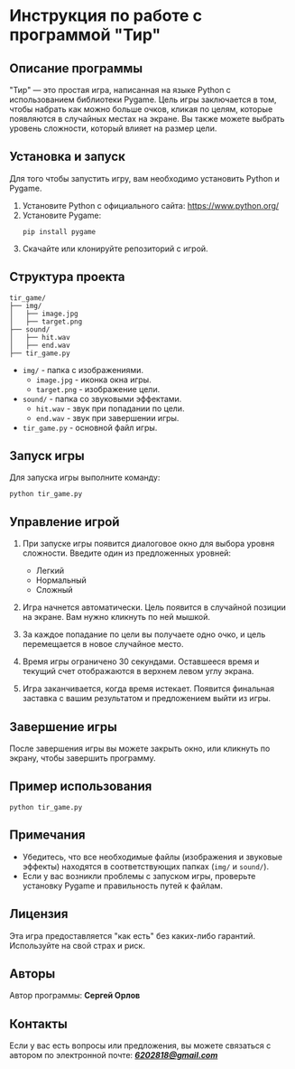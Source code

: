 # Инструкция по работе с программой "Тир"

## Описание программы
"Тир" — это простая игра, написанная на языке Python с использованием библиотеки Pygame. Цель игры заключается в том, чтобы набрать как можно больше очков, кликая по целям, которые появляются в случайных местах на экране. Вы также можете выбрать уровень сложности, который влияет на размер цели.

## Установка и запуск
Для того чтобы запустить игру, вам необходимо установить Python и Pygame.

1. Установите Python с официального сайта: https://www.python.org/
2. Установите Pygame: 
   ```shell
   pip install pygame
   ```
3. Скачайте или клонируйте репозиторий с игрой.

## Структура проекта

```
tir_game/
├── img/
│   ├── image.jpg
│   ├── target.png
├── sound/
│   ├── hit.wav
│   ├── end.wav
├── tir_game.py
```

* `img/` - папка с изображениями.
  * `image.jpg` - иконка окна игры.
  * `target.png` - изображение цели.
* `sound/` - папка со звуковыми эффектами.
  * `hit.wav` - звук при попадании по цели.
  * `end.wav` - звук при завершении игры.
* `tir_game.py` - основной файл игры.

## Запуск игры
Для запуска игры выполните команду:
```shell
python tir_game.py
```

## Управление игрой

1. При запуске игры появится диалоговое окно для выбора уровня сложности. Введите один из предложенных уровней:
   - Легкий
   - Нормальный
   - Сложный

2. Игра начнется автоматически. Цель появится в случайной позиции на экране. Вам нужно кликнуть по ней мышкой.

3. За каждое попадание по цели вы получаете одно очко, и цель перемещается в новое случайное место.

4. Время игры ограничено 30 секундами. Оставшееся время и текущий счет отображаются в верхнем левом углу экрана.

5. Игра заканчивается, когда время истекает. Появится финальная заставка с вашим результатом и предложением выйти из игры.

## Завершение игры
После завершения игры вы можете закрыть окно, или кликнуть по экрану, чтобы завершить программу.

## Пример использования
```shell
python tir_game.py
```

## Примечания
- Убедитесь, что все необходимые файлы (изображения и звуковые эффекты) находятся в соответствующих папках (`img/` и `sound/`).
- Если у вас возникли проблемы с запуском игры, проверьте установку Pygame и правильность путей к файлам.

## Лицензия
Эта игра предоставляется "как есть" без каких-либо гарантий. Используйте на свой страх и риск.

## Авторы
Автор программы: **Сергей Орлов**

## Контакты
Если у вас есть вопросы или предложения, вы можете связаться с автором по электронной почте: ***6202818@gmail.com***